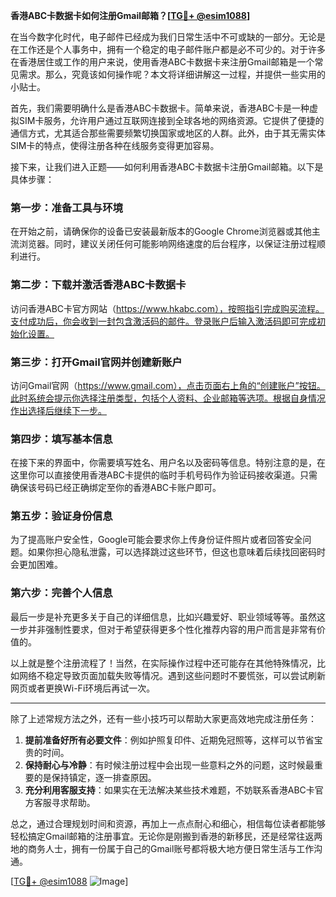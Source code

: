 **香港ABC卡数据卡如何注册Gmail邮箱？[[TG💪+ @esim1088](https://t.me/s/esim1088)]**

在当今数字化时代，电子邮件已经成为我们日常生活中不可或缺的一部分。无论是在工作还是个人事务中，拥有一个稳定的电子邮件账户都是必不可少的。对于许多在香港居住或工作的用户来说，使用香港ABC卡数据卡来注册Gmail邮箱是一个常见需求。那么，究竟该如何操作呢？本文将详细讲解这一过程，并提供一些实用的小贴士。

首先，我们需要明确什么是香港ABC卡数据卡。简单来说，香港ABC卡是一种虚拟SIM卡服务，允许用户通过互联网连接到全球各地的网络资源。它提供了便捷的通信方式，尤其适合那些需要频繁切换国家或地区的人群。此外，由于其无需实体SIM卡的特点，使得注册各种在线服务变得更加容易。

接下来，让我们进入正题——如何利用香港ABC卡数据卡注册Gmail邮箱。以下是具体步骤：

### 第一步：准备工具与环境

在开始之前，请确保你的设备已安装最新版本的Google Chrome浏览器或其他主流浏览器。同时，建议关闭任何可能影响网络速度的后台程序，以保证注册过程顺利进行。

### 第二步：下载并激活香港ABC卡数据卡

访问香港ABC卡官方网站（https://www.hkabc.com），按照指引完成购买流程。支付成功后，你会收到一封包含激活码的邮件。登录账户后输入激活码即可完成初始化设置。

### 第三步：打开Gmail官网并创建新账户

访问Gmail官网（https://www.gmail.com），点击页面右上角的“创建账户”按钮。此时系统会提示你选择注册类型，包括个人资料、企业邮箱等选项。根据自身情况作出选择后继续下一步。

### 第四步：填写基本信息

在接下来的界面中，你需要填写姓名、用户名以及密码等信息。特别注意的是，在这里你可以直接使用香港ABC卡提供的临时手机号码作为验证码接收渠道。只需确保该号码已经正确绑定至你的香港ABC卡账户即可。

### 第五步：验证身份信息

为了提高账户安全性，Google可能会要求你上传身份证件照片或者回答安全问题。如果你担心隐私泄露，可以选择跳过这些环节，但这也意味着后续找回密码时会更加困难。

### 第六步：完善个人信息

最后一步是补充更多关于自己的详细信息，比如兴趣爱好、职业领域等等。虽然这一步并非强制性要求，但对于希望获得更多个性化推荐内容的用户而言是非常有价值的。

以上就是整个注册流程了！当然，在实际操作过程中还可能存在其他特殊情况，比如网络不稳定导致页面加载失败等情况。遇到这些问题时不要慌张，可以尝试刷新网页或者更换Wi-Fi环境后再试一次。

---

除了上述常规方法之外，还有一些小技巧可以帮助大家更高效地完成注册任务：

1. **提前准备好所有必要文件**：例如护照复印件、近期免冠照等，这样可以节省宝贵的时间。
2. **保持耐心与冷静**：有时候注册过程中会出现一些意料之外的问题，这时候最重要的是保持镇定，逐一排查原因。
3. **充分利用客服支持**：如果实在无法解决某些技术难题，不妨联系香港ABC卡官方客服寻求帮助。

总之，通过合理规划时间和资源，再加上一点点耐心和细心，相信每位读者都能够轻松搞定Gmail邮箱的注册事宜。无论你是刚搬到香港的新移民，还是经常往返两地的商务人士，拥有一份属于自己的Gmail账号都将极大地方便日常生活与工作沟通。

[[TG💪+ @esim1088](https://t.me/s/esim1088) ![Image](https://i.postimg.cc/4NQfJmqS/Snipaste-2025-05-13-00-14-12.png)]